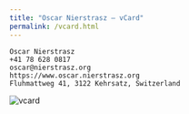 ```yaml
---
title: "Oscar Nierstrasz — vCard"
permalink: /vcard.html
---
```


	Oscar Nierstrasz
	+41 78 628 0817
	oscar@nierstrasz.org
	https://www.oscar.nierstrasz.org
	Fluhmattweg 41, 3122 Kehrsatz, Switzerland

![vcard](/files/on-home-vcard.png)
